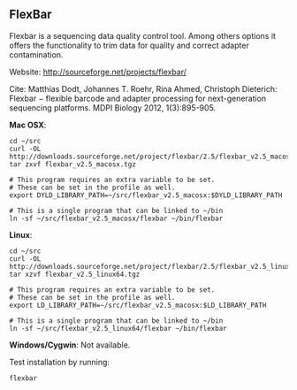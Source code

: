 ## FlexBar

Flexbar is a sequencing data quality control tool. Among
others options it offers the functionality to trim data for quality
and correct adapter contamination.

Website: http://sourceforge.net/projects/flexbar/

Cite: Matthias Dodt, Johannes T. Roehr, Rina Ahmed, Christoph Dieterich:
Flexbar − flexible barcode and adapter processing for next-generation sequencing
platforms. MDPI Biology 2012, 1(3):895-905.

**Mac OSX**:

    cd ~/src
    curl -OL http://downloads.sourceforge.net/project/flexbar/2.5/flexbar_v2.5_macosx.tgz
    tar zxvf flexbar_v2.5_macosx.tgz

    # This program requires an extra variable to be set.
    # These can be set in the profile as well.
    export DYLD_LIBRARY_PATH=~/src/flexbar_v2.5_macosx:$DYLD_LIBRARY_PATH

    # This is a single program that can be linked to ~/bin
    ln -sf ~/src/flexbar_v2.5_macosx/flexbar ~/bin/flexbar

**Linux**:

    cd ~/src
    curl -OL http://downloads.sourceforge.net/project/flexbar/2.5/flexbar_v2.5_linux64.tgz
    tar xzvf flexbar_v2.5_linux64.tgz

    # This program requires an extra variable to be set.
    # These can be set in the profile as well.
    export LD_LIBRARY_PATH=~/src/flexbar_v2.5_macosx:$LD_LIBRARY_PATH

    # This is a single program that can be linked to ~/bin
    ln -sf ~/src/flexbar_v2.5_linux64/flexbar ~/bin/flexbar

**Windows/Cygwin**: Not available.

Test installation by running:

    flexbar
